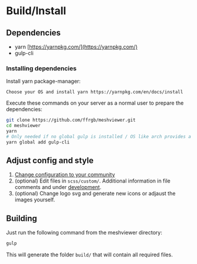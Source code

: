 # Build/Install

## Dependencies

* yarn [https://yarnpkg.com/](https://yarnpkg.com/)
* gulp-cli

### Installing dependencies

Install yarn package-manager:

```
Choose your OS and install yarn https://yarnpkg.com/en/docs/install
```

Execute these commands on your server as a normal user to prepare the dependencies:

```bash
git clone https://github.com/ffrgb/meshviewer.git
cd meshviewer
yarn
# Only needed if no global gulp is installed / OS like arch provides a package
yarn global add gulp-cli
```

## Adjust config and style

1. [Change configuration to your community](/config_json.md)
2. \(optional\) Edit files in `scss/custom/`. Additional information in file comments and under [development](/development.md).
3. \(optional\) Change logo svg and generate new icons or adjaust the images yourself.

## Building

Just run the following command from the meshviewer directory:

```bash
gulp
```

This will generate the folder `build/` that will contain all required files.
